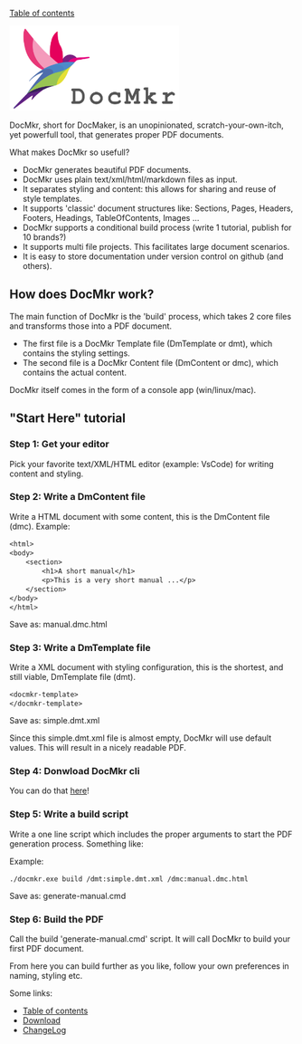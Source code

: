 [Table of contents](toc.md)

<img src="https://github.com/LetsWrappIt/DocMkr/blob/main/images/DocMkr_logo_1280x640.png" width="300" height="150">

DocMkr, short for DocMaker, is an unopinionated, scratch-your-own-itch, yet powerfull tool, that generates proper PDF documents.

What makes DocMkr so usefull?
- DocMkr generates beautiful PDF documents.
- DocMkr uses plain text/xml/html/markdown files as input.
- It separates styling and content: this allows for sharing and reuse of style templates.
- It supports 'classic' document structures like: Sections, Pages, Headers, Footers, Headings, TableOfContents, Images ... 
- DocMkr supports a conditional build process (write 1 tutorial, publish for 10 brands?)
- It supports multi file projects. This facilitates large document scenarios.
- It is easy to store documentation under version control on github (and others).


## How does DocMkr work?
The main function of DocMkr is the 'build' process, which takes 2 core files and transforms those into a PDF document.

- The first file is a DocMkr Template file (DmTemplate or dmt), which contains the styling settings.
- The second file is a DocMkr Content file (DmContent or dmc), which contains the actual content.

DocMkr itself comes in the form of a console app (win/linux/mac).

## "Start Here" tutorial

### Step 1: Get your editor
Pick your favorite text/XML/HTML editor (example: VsCode) for writing content and styling. 

### Step 2: Write a DmContent file
Write a HTML document with some content, this is the DmContent file (dmc).
Example:
```
<html>
<body>
    <section>
        <h1>A short manual</h1>
        <p>This is a very short manual ...</p>
    </section>
</body>
</html>
```
Save as: manual.dmc.html


### Step 3: Write a DmTemplate file
Write a XML document with styling configuration, this is the shortest, and still viable, DmTemplate file (dmt).
```
<docmkr-template>
</docmkr-template>
```
Save as: simple.dmt.xml

Since this simple.dmt.xml file is almost empty, DocMkr will use default values. This will result in a nicely readable PDF. 

### Step 4: Donwload DocMkr cli

You can do that [here](download.md)!


### Step 5: Write a build script

Write a one line script which includes the proper arguments to start the PDF generation process. Something like:

Example:
```
./docmkr.exe build /dmt:simple.dmt.xml /dmc:manual.dmc.html
```

Save as: generate-manual.cmd

### Step 6: Build the PDF
Call the build 'generate-manual.cmd' script. It will call DocMkr to build your first PDF document.

From here you can build further as you like, follow your own preferences in naming, styling etc.




Some links:
- [Table of contents](toc.md)
- [Download](download.md)
- [ChangeLog](changelog.md)
